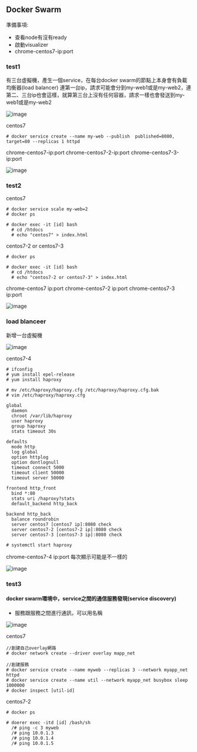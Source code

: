 ## Docker Swarm
準備事項:
* 查看node有沒有ready
* 啟動visualizer
* chrome-centos7-ip:port

### test1
有三台虛擬機，產生一個service，在每台docker swarm的節點上本身會有負載均衡器(load balancer)
連第一台ip，請求可能會分到my-web1或是my-web2，連第二、三台ip也會這樣，就算第三台上沒有任何容器，請求一樣也會發送到my-web1或是my-web2

![image]()

centos7
```
# docker service create --name my-web --publish  published=8080, target=80 --replicas 1 httpd
```
chrome-centos7-ip:port
chrome-centos7-2-ip:port
chrome-centos7-3-ip:port

![image]()

### test2
centos7
```
# docker service scale my-web=2
# docker ps

# docker exec -it [id] bash
  # cd /htdocs
  # echo "centos7" > index.html
```
centos7-2 or centos7-3
```
# docker ps

# docker exec -it [id] bash
  # cd /htdocs
  # echo "centos7-2 or centos7-3" > index.html
```
chrome-centos7 ip:port
chrome-centos7-2 ip:port
chrome-centos7-3 ip:port

![image]()

### load blanceer
新增一台虛擬機

![image]()

centos7-4
```
# ifconfig
# yum install epel-release
# yum install haproxy

# mv /etc/haproxy/haproxy.cfg /etc/haproxy/haproxy.cfg.bak
# vim /etc/haproxy/haproxy.cfg

global
  daemon
  chroot /var/lib/haproxy
  user haproxy
  group haproxy
  stats timeout 30s

defaults
  mode http
  log global
  option httplog
  option dontlognull
  timeout connect 5000
  timeout client 50000
  timeout server 50000

frontend http_front
  bind *:80
  stats uri /haproxy?stats
  default_backend http_back

backend http_back
  balance roundrobin
  server centos7 [centos7 ip]:8080 check
  server centos7-2 [centos7-2 ip]:8080 check
  server centos7-3 [centos7-3 ip]:8080 check
  
# systemctl start haproxy
```
chrome-centos7-4 ip:port 每次顯示可能是不一樣的

![image]()

### test3
#### docker swarm環境中，service之間的通信服務發現(service discovery)
* 服務跟服務之間進行通訊，可以用名稱

![image]()

centos7
```
//創建自己overlay網路
# docker network create --driver overlay mapp_net

//創建服務
# docker service create --name myweb --replicas 3 --network myapp_net httpd
# docker service create --name util --network myapp_net busybox sleep 1000000
# docker inspect [util-id]
```

centos7-2
```
# docker ps

# doerer exec -itd [id] /bash/sh
  /# ping -c 3 myweb
  /# ping 10.0.1.3
  /# ping 10.0.1.4
  /# ping 10.0.1.5
```


